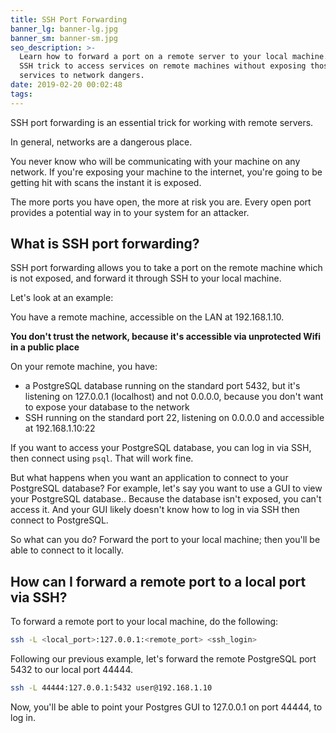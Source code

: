 ```yaml
---
title: SSH Port Forwarding
banner_lg: banner-lg.jpg
banner_sm: banner-sm.jpg
seo_description: >-
  Learn how to forward a port on a remote server to your local machine. Use this
  SSH trick to access services on remote machines without exposing those
  services to network dangers.
date: 2019-02-20 00:02:48
tags:
---
```



SSH port forwarding is an essential trick for working with remote servers.

In general, networks are a dangerous place. 

You never know who will be communicating with your machine on any network. If you're exposing your machine to the internet, you're going to be getting hit with scans the instant it is exposed.

The more ports you have open, the more at risk you are. Every open port provides a potential way in to your system for an attacker. 


## What is SSH port forwarding?

SSH port forwarding allows you to take a port on the remote machine which is not exposed, and forward it through SSH to your local machine.

Let's look at an example:

You have a remote machine, accessible on the LAN at 192.168.1.10.

__You don't trust the network, because it's accessible via unprotected Wifi in a public place__

On your remote machine, you have:

- a PostgreSQL database running on the standard port 5432, but it's listening on 127.0.0.1 (localhost) and not 0.0.0.0, because you don't want to expose your database to the network
- SSH running on the standard port 22, listening on 0.0.0.0 and accessible at 192.168.1.10:22

If you want to access your PostgreSQL database, you can log in via SSH, then connect using `psql`. That will work fine.

But what happens when you want an application to connect to your PostgreSQL database? For example, let's say you want to use a GUI to view your PostgreSQL database.. Because the database isn't exposed, you can't access it.  And your GUI likely doesn't know how to log in via SSH then connect to PostgreSQL. 

So what can you do?  Forward the port to your local machine; then you'll be able to connect to it locally.


## How can I forward a remote port to a local port via SSH?

To forward a remote port to your local machine, do the following:

```bash
ssh -L <local_port>:127.0.0.1:<remote_port> <ssh_login>
```

Following our previous example, let's forward the remote PostgreSQL port 5432 to our local port 44444.

```bash
ssh -L 44444:127.0.0.1:5432 user@192.168.1.10
```

Now, you'll be able to point your Postgres GUI to 127.0.0.1 on port 44444, to log in.
